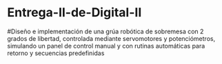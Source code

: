 # Entrega-II-de-Digital-II
#Diseño e implementación de una grúa robótica de sobremesa con 2 grados de libertad, controlada mediante servomotores y potenciómetros, simulando un panel de control manual y con rutinas automáticas para retorno y secuencias predefinidas
